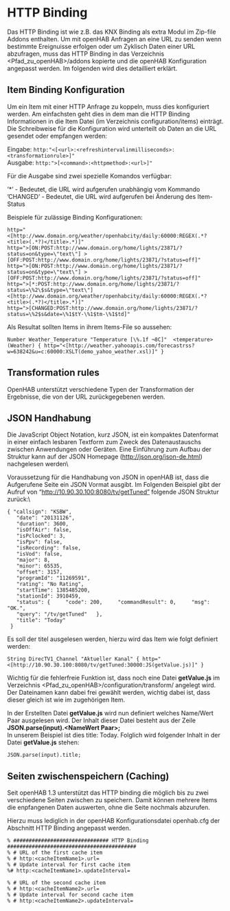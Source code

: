 HTTP Binding
============

Das HTTP Binding ist wie z.B. das KNX Binding als extra Modul im
Zip-file Addons enthalten. Um mit openHAB Anfragen an eine URL zu senden
wenn bestimmte Ereignuisse erfolgen oder um Zyklisch Daten einer URL
abzufragen, muss das HTTP Binding in das Verzeichnis
<Pfad_zu_openHAB>/addons kopierte und die openHAB Konfiguration
angepasst werden. Im folgenden wird dies detailliert erklärt.

Item Binding Konfiguration
--------------------------

Um ein Item mit einer HTTP Anfrage zu koppeln, muss dies konfiguriert
werden. Am einfachsten geht dies in dem man die HTTP Binding
Informationen in die Item Datei (im Verzeichnis configuration/items)
einträgt. Die Schreibweise für die Konfiguration wird unterteilt ob
Daten an die URL gesendet oder empfangen werden:

Eingabe: `http:"<[<url>:<refreshintervalinmilliseconds>:<transformationrule>]"`   
Ausgabe: `http:">[<command>:<httpmethod>:<url>]"`  

Für die Ausgabe sind zwei spezielle Komandos verfügbar:  

’*’ - Bedeutet, die URL wird aufgerufen unabhängig vom Kommando  
’CHANGED’ - Bedeutet, die URL wird aufgerufen bei Änderung des
Item-Status

Beispiele für zulässige Binding Konfigurationen:

    http="<[http://www.domain.org/weather/openhabcity/daily:60000:REGEX(.*?<title>(.*?)</title>.*)]"
    http=">[ON:POST:http://www.domain.org/home/lights/23871/?status=on&type=\"text\"] >[OFF:POST:http://www.domain.org/home/lights/23871/?status=off]"
    http=">[ON:POST:http://www.domain.org/home/lights/23871/?status=on&type=\"text\"] >[OFF:POST:http://www.domain.org/home/lights/23871/?status=off]"
    http=">[*:POST:http://www.domain.org/home/lights/23871/?status=\%2\$s&type=\"text\"] <[http://www.domain.org/weather/openhabcity/daily:60000:REGEX(.*?<title>(.*?)</title>.*)]"
    http=">[CHANGED:POST:http://www.domain.org/home/lights/23871/?status=\%2$s&date=\%1$tY-\%1$tm-\%1$td]"

Als Resultat sollten Items in ihrem Items-File so aussehen:

    Number Weather_Temperature "Temperature [\%.1f ¬8C]"  <temperature>  (Weather) { http="<[http://weather.yahooapis.com/forecastrss?w=638242&u=c:60000:XSLT(demo_yahoo_weather.xsl)]" }

Transformation rules
--------------------

OpenHAB unterstützt verschiedene Typen der Transformation der Ergebnisse, die von der
URL zurückgegebenen werden.

JSON Handhabung
---------------

Die JavaScript Object Notation, kurz JSON, ist ein kompaktes Datenformat
in einer einfach lesbaren Textform zum Zweck des Datenaustauschs
zwischen Anwendungen oder Geräten. Eine Einführung zum Aufbau der
Struktur kann auf der JSON Homepage (http://json.org/json-de.html)
nachgelesen werden\

Voraussetzung für die Handhabung von JSON in openHAB ist, dass die
Aufgerufene Seite ein JSON Vormat ausgibt. Im Folgenden Beispiel gibt
der Aufruf von “http://10.90.30.100:8080/tv/getTuned” folgende JSON
Struktur zurück:\

    { "callsign": "KSBW",
       "date": "20131126",
       "duration": 3600,
       "isOffAir": false,
       "isPclocked": 3,
       "isPpv": false,
       "isRecording": false,
       "isVod": false,
       "major": 8,
       "minor": 65535,
       "offset": 3157,
       "programId": "11269591",
       "rating": "No Rating",
       "startTime": 1385485200,
       "stationId": 3910459,
       "status": {     "code": 200,     "commandResult": 0,     "msg": "OK.",
       "query": "/tv/getTuned"   },
       "title": "Today"
     }

Es soll der titel ausgelesen werden, hierzu wird das Item wie folgt
definiert werden:

    String DirecTV1_Channel "Aktueller Kanal" { http="<[http://10.90.30.100:8080/tv/getTuned:30000:JS(getValue.js)]" }

Wichtig für die fehlerfreie Funktion ist, dass noch eine Datei **getValue.js** im Verzeichnis <Pfad_zu_openHAB>/configuration/transform/ angelegt wird. Der Dateinamen kann dabei frei gewählt werden, wichtig dabei ist, dass dieser gleich ist wie im zugehörigen Item.

In der Erstellten Datei **getValue.js** wird nun definiert welches Name/Wert Paar ausgelesen wird. Der Inhalt dieser Datei besteht aus der Zeile **JSON.parse(input).\<NameWert Paar\>;**   
In unserem Beispiel ist dies title: Today. Folglich wird folgender
Inhalt in der Datei **getValue.js** stehen:

    JSON.parse(input).title;

Seiten zwischenspeichern (Caching)
----------------------------------

Seit openHAB 1.3 unterstützt das HTTP binding die möglich bis zu zwei verschiedene Seiten zwischen zu speichern. Damit können mehrere Items die enpfangenen Daten auswerten, ohne die Seite nochmals abzurufen.

Hierzu muss lediglich in der openHAB Konfigurationsdatei openhab.cfg der Abschnitt HTTP Binding angepasst werden.

    % ############################### HTTP Binding ##########################################
    % # URL of the first cache item
    % # http:<cacheItemName1>.url=
    % # Update interval for first cache item
    %# http:<cacheItemName1>.updateInterval=
    
    % # URL of the second cache item
    % # http:<cacheItemName2>.url=
    % # Update interval for second cache item
    % # http:<cacheItemName2>.updateInterval=

